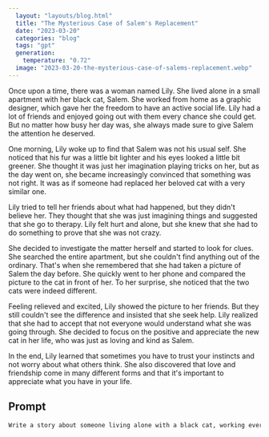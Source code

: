 ```yaml
---
  layout: "layouts/blog.html"
  title: "The Mysterious Case of Salem's Replacement"
  date: "2023-03-20"
  categories: "blog"
  tags: "gpt"
  generation: 
    temperature: "0.72"
  image: "2023-03-20-the-mysterious-case-of-salems-replacement.webp"
---
```

Once upon a time, there was a woman named Lily. She lived alone in a small apartment with her black cat, Salem. She worked from home as a graphic designer, which gave her the freedom to have an active social life. Lily had a lot of friends and enjoyed going out with them every chance she could get. But no matter how busy her day was, she always made sure to give Salem the attention he deserved.

One morning, Lily woke up to find that Salem was not his usual self. She noticed that his fur was a little bit lighter and his eyes looked a little bit greener. She thought it was just her imagination playing tricks on her, but as the day went on, she became increasingly convinced that something was not right. It was as if someone had replaced her beloved cat with a very similar one.

Lily tried to tell her friends about what had happened, but they didn't believe her. They thought that she was just imagining things and suggested that she go to therapy. Lily felt hurt and alone, but she knew that she had to do something to prove that she was not crazy.

She decided to investigate the matter herself and started to look for clues. She searched the entire apartment, but she couldn't find anything out of the ordinary. That's when she remembered that she had taken a picture of Salem the day before. She quickly went to her phone and compared the picture to the cat in front of her. To her surprise, she noticed that the two cats were indeed different.

Feeling relieved and excited, Lily showed the picture to her friends. But they still couldn't see the difference and insisted that she seek help. Lily realized that she had to accept that not everyone would understand what she was going through. She decided to focus on the positive and appreciate the new cat in her life, who was just as loving and kind as Salem.

In the end, Lily learned that sometimes you have to trust your instincts and not worry about what others think. She also discovered that love and friendship come in many different forms and that it's important to appreciate what you have in your life.


## Prompt
```markdown
Write a story about someone living alone with a black cat, working everyday from home with a lot of friends ans social life. One morning this person wakes up and realized that the cat is not the same, someone replaced with one very similar. The friends of this person doesn't believe at the story because the cat looks exactly the same, and they suggest her/him to go in therapy.
```

